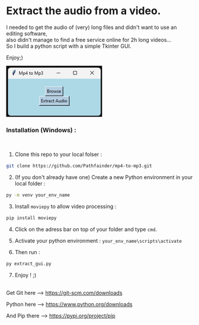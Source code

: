 # Extract the audio from a video.

I needed to get the audio of (very) long files and didn't want to use an editing software, <br> also didn't manage to find a free service online for 2h long videos... <br> So I build a python script with a simple Tkinter GUI. 

Enjoy;)

![GUI](gui.png)
</br>
<h3>Installation (Windows) :</h3> </br>

1. Clone this repo to your local folser :
```bash
git clone https://github.com/Pathfainder/mp4-to-mp3.git
```


2. (If you don't already have one) Create a new Python environment in your local folder :
```bash
py -m venv your_env_name
```


3. Install `moviepy` to allow video processing :
```bash
pip install moviepy
```


4. Click on the adress bar on top of your folder and type `cmd`.

   
6. Activate your python environment : `your_env_name\scripts\activate`


7. Then run :
```bash
py extract_gui.py
```


7. Enjoy ! ;)
<br><br>

Get Git here --> https://git-scm.com/downloads 

Python here --> https://www.python.org/downloads 

And Pip there --> https://pypi.org/project/pip 
